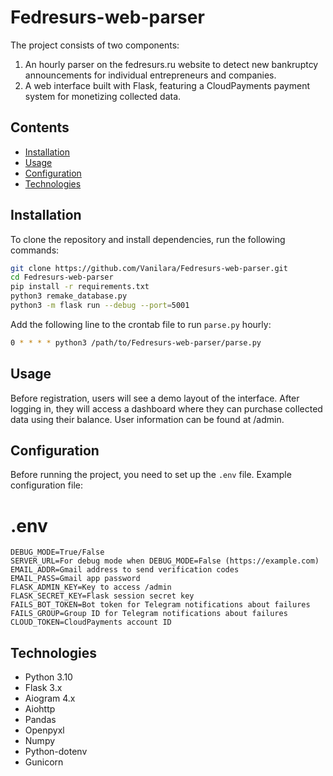 # Fedresurs-web-parser

The project consists of two components:
1. An hourly parser on the fedresurs.ru website to detect new bankruptcy announcements for individual entrepreneurs and companies.
2. A web interface built with Flask, featuring a CloudPayments payment system for monetizing collected data.

## Contents

- [Installation](#installation)
- [Usage](#usage)
- [Configuration](#configuration)
- [Technologies](#technologies)

## Installation

To clone the repository and install dependencies, run the following commands:

```bash
git clone https://github.com/Vanilara/Fedresurs-web-parser.git
cd Fedresurs-web-parser
pip install -r requirements.txt
python3 remake_database.py
python3 -m flask run --debug --port=5001
```

Add the following line to the crontab file to run `parse.py` hourly:

```bash
0 * * * * python3 /path/to/Fedresurs-web-parser/parse.py
```

## Usage
Before registration, users will see a demo layout of the interface. After logging in, they will access a dashboard where they can purchase collected data using their balance. User information can be found at /admin.

## Configuration

Before running the project, you need to set up the `.env` file. Example configuration file:

# .env
```
DEBUG_MODE=True/False
SERVER_URL=For debug mode when DEBUG_MODE=False (https://example.com)
EMAIL_ADDR=Gmail address to send verification codes
EMAIL_PASS=Gmail app password
FLASK_ADMIN_KEY=Key to access /admin
FLASK_SECRET_KEY=Flask session secret key
FAILS_BOT_TOKEN=Bot token for Telegram notifications about failures
FAILS_GROUP=Group ID for Telegram notifications about failures
CLOUD_TOKEN=CloudPayments account ID
```

## Technologies
* Python 3.10
* Flask 3.x
* Aiogram 4.x
* Aiohttp
* Pandas
* Openpyxl
* Numpy
* Python-dotenv
* Gunicorn